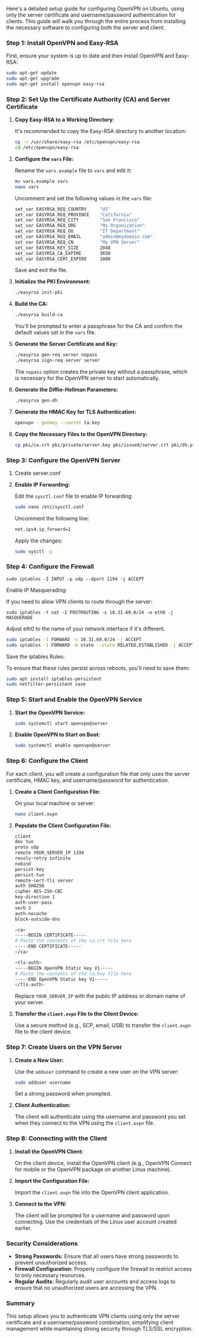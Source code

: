 Here's a detailed setup guide for configuring OpenVPN on Ubuntu, using only the server certificate and username/password authentication for clients. This guide will walk you through the entire process from installing the necessary software to configuring both the server and client.

### **Step 1: Install OpenVPN and Easy-RSA**

First, ensure your system is up to date and then install OpenVPN and Easy-RSA:

```bash
sudo apt-get update
sudo apt-get upgrade
sudo apt-get install openvpn easy-rsa
```

### **Step 2: Set Up the Certificate Authority (CA) and Server Certificate**

1. **Copy Easy-RSA to a Working Directory:**

   It's recommended to copy the Easy-RSA directory to another location:

   ```bash
   cp -r /usr/share/easy-rsa /etc/openvpn/easy-rsa
   cd /etc/openvpn/easy-rsa
   ```

2. **Configure the `vars` File:**

   Rename the `vars.example` file to `vars` and edit it:

   ```bash
   mv vars.example vars
   nano vars
   ```

   Uncomment and set the following values in the `vars` file:

   ```bash
   set_var EASYRSA_REQ_COUNTRY     "US"
   set_var EASYRSA_REQ_PROVINCE    "California"
   set_var EASYRSA_REQ_CITY        "San Francisco"
   set_var EASYRSA_REQ_ORG         "My Organization"
   set_var EASYRSA_REQ_OU          "IT Department"
   set_var EASYRSA_REQ_EMAIL       "admin@mydomain.com"
   set_var EASYRSA_REQ_CN          "My VPN Server"
   set_var EASYRSA_KEY_SIZE        2048
   set_var EASYRSA_CA_EXPIRE       3650
   set_var EASYRSA_CERT_EXPIRE     1080
   ```

   Save and exit the file.

3. **Initialize the PKI Environment:**

   ```bash
   ./easyrsa init-pki
   ```

4. **Build the CA:**

   ```bash
   ./easyrsa build-ca
   ```

   You'll be prompted to enter a passphrase for the CA and confirm the default values set in the `vars` file.

5. **Generate the Server Certificate and Key:**

   ```bash
   ./easyrsa gen-req server nopass
   ./easyrsa sign-req server server
   ```

   The `nopass` option creates the private key without a passphrase, which is necessary for the OpenVPN server to start automatically.

6. **Generate the Diffie-Hellman Parameters:**

   ```bash
   ./easyrsa gen-dh
   ```

7. **Generate the HMAC Key for TLS Authentication:**

   ```bash
   openvpn --genkey --secret ta.key
   ```

8. **Copy the Necessary Files to the OpenVPN Directory:**

   ```bash
   cp pki/ca.crt pki/private/server.key pki/issued/server.crt pki/dh.pem ta.key /etc/openvpn/
   ```

### **Step 3: Configure the OpenVPN Server**

1. Create server.conf

2. **Enable IP Forwarding:**

   Edit the `sysctl.conf` file to enable IP forwarding:

   ```bash
   sudo nano /etc/sysctl.conf
   ```

   Uncomment the following line:

   ```bash
   net.ipv4.ip_forward=1
   ```

   Apply the changes:

   ```bash
   sudo sysctl -p
   ```

### **Step 4: Configure the Firewall**

```sudo iptables -I INPUT -p udp --dport 1194 -j ACCEPT```

Enable IP Masquerading:

If you need to allow VPN clients to route through the server:

```sudo iptables -t nat -I POSTROUTING -s 10.31.69.0/24 -o eth0 -j MASQUERADE```

Adjust eth0 to the name of your network interface if it's different.

```bash
sudo iptables -I FORWARD -s 10.31.69.0/24 -j ACCEPT
sudo iptables -I FORWARD -m state --state RELATED,ESTABLISHED -j ACCEPT
```


Save the iptables Rules:

To ensure that these rules persist across reboots, you’ll need to save them:

```bash
sudo apt install iptables-persistent
sudo netfilter-persistent save
```


### **Step 5: Start and Enable the OpenVPN Service**

1. **Start the OpenVPN Service:**

   ```bash
   sudo systemctl start openvpn@server
   ```

2. **Enable OpenVPN to Start on Boot:**

   ```bash
   sudo systemctl enable openvpn@server
   ```

### **Step 6: Configure the Client**

For each client, you will create a configuration file that only uses the server certificate, HMAC key, and username/password for authentication.

1. **Create a Client Configuration File:**

   On your local machine or server:

   ```bash
   nano client.ovpn
   ```

2. **Populate the Client Configuration File:**

   ```bash
   client
   dev tun
   proto udp
   remote YOUR_SERVER_IP 1194
   resolv-retry infinite
   nobind
   persist-key
   persist-tun
   remote-cert-tls server
   auth SHA256
   cipher AES-256-CBC
   key-direction 1
   auth-user-pass
   verb 3
   auth-nocache
   block-outside-dns

   <ca>
   -----BEGIN CERTIFICATE-----
   # Paste the contents of the ca.crt file here
   -----END CERTIFICATE-----
   </ca>

   <tls-auth>
   -----BEGIN OpenVPN Static key V1-----
   # Paste the contents of the ta.key file here
   -----END OpenVPN Static key V1-----
   </tls-auth>
   ```

   Replace `YOUR_SERVER_IP` with the public IP address or domain name of your server.

3. **Transfer the `client.ovpn` File to the Client Device:**

   Use a secure method (e.g., SCP, email, USB) to transfer the `client.ovpn` file to the client device.

### **Step 7: Create Users on the VPN Server**

1. **Create a New User:**

   Use the `adduser` command to create a new user on the VPN server:

   ```bash
   sudo adduser username
   ```

   Set a strong password when prompted.

2. **Client Authentication:**

   The client will authenticate using the username and password you set when they connect to the VPN using the `client.ovpn` file.

### **Step 8: Connecting with the Client**

1. **Install the OpenVPN Client:**

   On the client device, install the OpenVPN client (e.g., OpenVPN Connect for mobile or the OpenVPN package on another Linux machine).

2. **Import the Configuration File:**

   Import the `client.ovpn` file into the OpenVPN client application.

3. **Connect to the VPN:**

   The client will be prompted for a username and password upon connecting. Use the credentials of the Linux user account created earlier.

### **Security Considerations**

- **Strong Passwords:** Ensure that all users have strong passwords to prevent unauthorized access.
- **Firewall Configuration:** Properly configure the firewall to restrict access to only necessary resources.
- **Regular Audits:** Regularly audit user accounts and access logs to ensure that no unauthorized users are accessing the VPN.

### **Summary**

This setup allows you to authenticate VPN clients using only the server certificate and a username/password combination, simplifying client management while maintaining strong security through TLS/SSL encryption.

